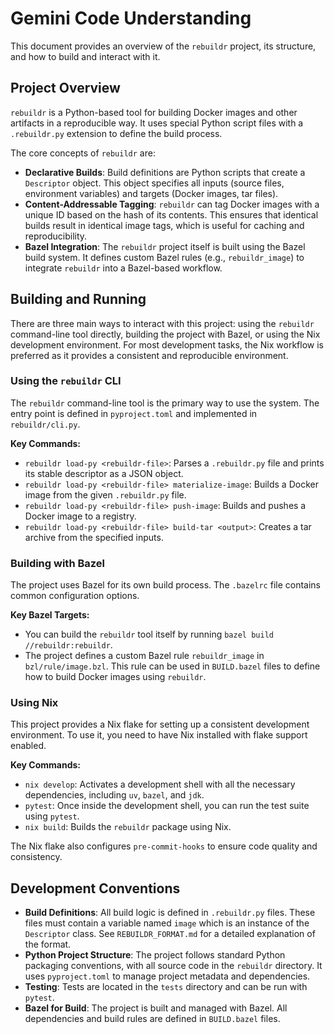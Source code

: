 # Gemini Code Understanding

This document provides an overview of the `rebuildr` project, its structure, and how to build and interact with it.

## Project Overview

`rebuildr` is a Python-based tool for building Docker images and other artifacts in a reproducible way. It uses special Python script files with a `.rebuildr.py` extension to define the build process.

The core concepts of `rebuildr` are:

*   **Declarative Builds**: Build definitions are Python scripts that create a `Descriptor` object. This object specifies all inputs (source files, environment variables) and targets (Docker images, tar files).
*   **Content-Addressable Tagging**: `rebuildr` can tag Docker images with a unique ID based on the hash of its contents. This ensures that identical builds result in identical image tags, which is useful for caching and reproducibility.
*   **Bazel Integration**: The `rebuildr` project itself is built using the Bazel build system. It defines custom Bazel rules (e.g., `rebuildr_image`) to integrate `rebuildr` into a Bazel-based workflow.

## Building and Running

There are three main ways to interact with this project: using the `rebuildr` command-line tool directly, building the project with Bazel, or using the Nix development environment. For most development tasks, the Nix workflow is preferred as it provides a consistent and reproducible environment.

### Using the `rebuildr` CLI

The `rebuildr` command-line tool is the primary way to use the system. The entry point is defined in `pyproject.toml` and implemented in `rebuildr/cli.py`.

**Key Commands:**

*   `rebuildr load-py <rebuildr-file>`: Parses a `.rebuildr.py` file and prints its stable descriptor as a JSON object.
*   `rebuildr load-py <rebuildr-file> materialize-image`: Builds a Docker image from the given `.rebuildr.py` file.
*   `rebuildr load-py <rebuildr-file> push-image`: Builds and pushes a Docker image to a registry.
*   `rebuildr load-py <rebuildr-file> build-tar <output>`: Creates a tar archive from the specified inputs.

### Building with Bazel

The project uses Bazel for its own build process. The `.bazelrc` file contains common configuration options.

**Key Bazel Targets:**

*   You can build the `rebuildr` tool itself by running `bazel build //rebuildr:rebuildr`.
*   The project defines a custom Bazel rule `rebuildr_image` in `bzl/rule/image.bzl`. This rule can be used in `BUILD.bazel` files to define how to build Docker images using `rebuildr`.

### Using Nix

This project provides a Nix flake for setting up a consistent development environment. To use it, you need to have Nix installed with flake support enabled.

**Key Commands:**

*   `nix develop`: Activates a development shell with all the necessary dependencies, including `uv`, `bazel`, and `jdk`.
*   `pytest`: Once inside the development shell, you can run the test suite using `pytest`.
*   `nix build`: Builds the `rebuildr` package using Nix.

The Nix flake also configures `pre-commit-hooks` to ensure code quality and consistency.

## Development Conventions

*   **Build Definitions**: All build logic is defined in `.rebuildr.py` files. These files must contain a variable named `image` which is an instance of the `Descriptor` class. See `REBUILDR_FORMAT.md` for a detailed explanation of the format.
*   **Python Project Structure**: The project follows standard Python packaging conventions, with all source code in the `rebuildr` directory. It uses `pyproject.toml` to manage project metadata and dependencies.
*   **Testing**: Tests are located in the `tests` directory and can be run with `pytest`.
*   **Bazel for Build**: The project is built and managed with Bazel. All dependencies and build rules are defined in `BUILD.bazel` files.
